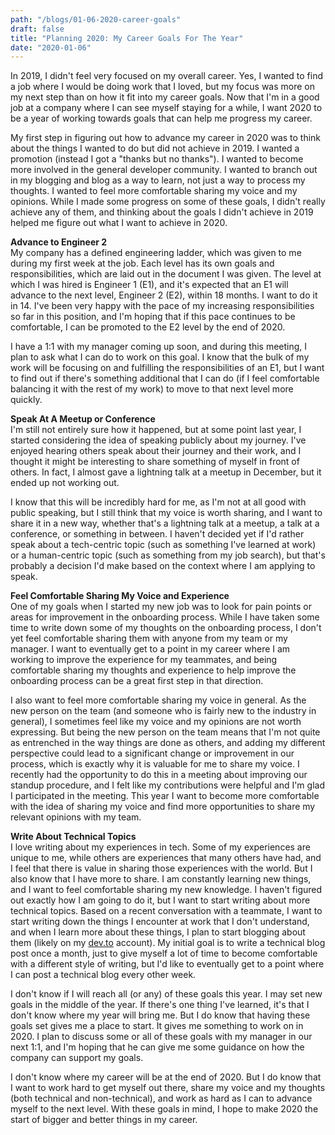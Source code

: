```yaml
---
path: "/blogs/01-06-2020-career-goals"
draft: false 
title: "Planning 2020: My Career Goals For The Year"
date: "2020-01-06"
---
```


In 2019, I didn't feel very focused on my overall career. Yes, I wanted to find a job where I would be doing work that I loved, but my focus was more on my next step than on how it fit into my career goals. Now that I'm in a good job at a company where I can see myself staying for a while, I want 2020 to be a year of working towards goals that can help me progress my career.

My first step in figuring out how to advance my career in 2020 was to think about the things I wanted to do but did not achieve in 2019. I wanted a promotion (instead I got a "thanks but no thanks"). I wanted to become more involved in the general developer community. I wanted to branch out in my blogging and blog as a way to learn, not just a way to process my thoughts. I wanted to feel more comfortable sharing my voice and my opinions. While I made some progress on some of these goals, I didn't really achieve any of them, and thinking about the goals I didn't achieve in 2019 helped me figure out what I want to achieve in 2020.

**Advance to Engineer 2**  
My company has a defined engineering ladder, which was given to me during my first week at the job. Each level has its own goals and responsibilities, which are laid out in the document I was given. The level at which I was hired is Engineer 1 (E1), and it's expected that an E1 will advance to the next level, Engineer 2 (E2), within 18 months. I want to do it in 14. I've been very happy with the pace of my increasing responsibilities so far in this position, and I'm hoping that if this pace continues to be comfortable, I can be promoted to the E2 level by the end of 2020.

I have a 1:1 with my manager coming up soon, and during this meeting, I plan to ask what I can do to work on this goal. I know that the bulk of my work will be focusing on and fulfilling the responsibilities of an E1, but I want to find out if there's something additional that I can do (if I feel comfortable balancing it with the rest of my work) to move to that next level more quickly.

**Speak At A Meetup or Conference**  
I'm still not entirely sure how it happened, but at some point last year, I started considering the idea of speaking publicly about my journey. I've enjoyed hearing others speak about their journey and their work, and I thought it might be interesting to share something of myself in front of others.  In fact, I almost gave a lightning talk at a meetup in December, but it ended up not working out. 

I know that this will be incredibly hard for me, as I'm not at all good with public speaking, but I still think that my voice is worth sharing, and I want to share it in a new way, whether that's a lightning talk at a meetup, a talk at a conference, or something in between. I haven't decided yet if I'd rather speak about a tech-centric topic (such as something I've learned at work) or a human-centric topic (such as something from my job search), but that's probably a decision I'd make based on the context where I am applying to speak.

**Feel Comfortable Sharing My Voice and Experience**  
One of my goals when I started my new job was to look for pain points or areas for improvement in the onboarding process. While I have taken some time to write down some of my thoughts on the onboarding process, I don't yet feel comfortable sharing them with anyone from my team or my manager. I want to eventually get to a point in my career where I am working to improve the experience for my teammates, and being comfortable sharing my thoughts and experience to help improve the onboarding process can be a great first step in that direction.

I also want to feel more comfortable sharing my voice in general. As the new person on the team (and someone who is fairly new to the industry in general), I sometimes feel like my voice and my opinions are not worth expressing. But being the new person on the team means that I'm not quite as entrenched in the way things are done as others, and adding my different perspective could lead to a significant change or improvement in our process, which is exactly why it is valuable for me to share my voice. I recently had the opportunity to do this in a meeting about improving our standup procedure, and I felt like my contributions were helpful and I'm glad I participated in the meeting. This year I want to become more comfortable with the idea of sharing my voice and find more opportunities to share my relevant opinions with my team.

**Write About Technical Topics**  
I love writing about my experiences in tech. Some of my experiences are unique to me, while others are experiences that many others have had, and I feel that there is value in sharing those experiences with the world. But I also know that I have more to share. I am constantly learning new things, and I want to feel comfortable sharing my new knowledge. I haven't figured out exactly how I am going to do it, but I want to start writing about more technical topics. Based on a recent conversation with a teammate, I want to start writing down the things I encounter at work that I don't understand, and when I learn more about these things, I plan to start blogging about them (likely on my [dev.to](https://dev.to/sarahscode) account). My initial goal is to write a technical blog post once a month, just to give myself a lot of time to become comfortable with a different style of writing, but I'd like to eventually get to a point where I can post a technical blog every other week.

I don't know if I will reach all (or any) of these goals this year. I may set new goals in the middle of the year. If there's one thing I've learned, it's that I don't know where my year will bring me. But I do know that having these goals set gives me a place to start. It gives me something to work on in 2020. I plan to discuss some or all of these goals with my manager in our next 1:1, and I'm hoping that he can give me some guidance on how the company can support my goals.

I don't know where my career will be at the end of 2020. But I do know that I want to work hard to get myself out there, share my voice and my thoughts (both technical and non-technical), and work as hard as I can to advance myself to the next level. With these goals in mind, I hope to make 2020 the start of bigger and better things in my career.